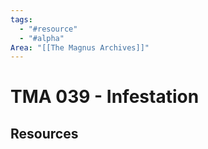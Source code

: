 ```yaml
---
tags:
  - "#resource"
  - "#alpha"
Area: "[[The Magnus Archives]]"
---
```


# TMA 039 - Infestation


## Resources



